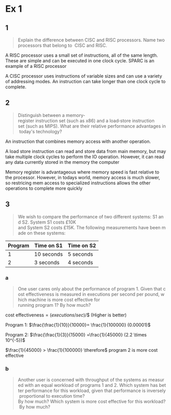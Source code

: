 # Ex 1

## 1

>Explain the difference between CISC and RISC processors. Name two processors that belong to  CISC and RISC.

A RISC processor uses a small set of instructions, all of the same length. These are simple and can be executed in one clock cycle. SPARC is an example of a RISC processor

A CISC processor uses instructions of variable sizes and can use a variety of addressing modes. An instruction can take longer than one clock cycle to complete.


## 2

>Distinguish between a memory-register instruction set (such as x86) and a load‐store instruction  set (such as MIPS). What are their relative performance advantages in today's technology?

An instruction that combines memory access with another operation.

A load store instruction can read and store data from main memory, but may take multiple clock cycles to perform the IO operation. However, it can read any data currently stored in the memory the computer

Memory register is advantageous where memory speed is fast relative to the processor. However, in todays world, memory access is much slower, so restricing mem access to specialized instructions allows the other operations to complete more quickly


## 3

>We wish to compare the performance of two different systems: S1 and S2. System S1 costs £10K  and System S2 costs £15K. The following measurements have been made on these systems:

| Program | Time on S1 | Time on S2 |
| ------- | ---------- | ---------- |
| 1       | 10 seconds | 5 seconds  |
| 2       | 3 seconds  | 4 seconds

### a 
>One user cares only about the performance of program 1. Given that cost effectiveness is measured in executions per second per pound, which machine is more cost effective for  running program 1? By how much?

$\text{cost effectiveness} = (executions / sec) / \$$ (Higher is better)

Program 1: $\frac{\frac{1}{10}}{10000}= \frac{1}{100000} (0.00001)$

Program 2: $\frac{\frac{1}{3}}{15000} =\frac{1}{45000} (2.2 \times 10^{-5})$

$\frac{1}{45000} > \frac{1}{100000} \therefore$ program 2 is more cost effective

### b

>Another user is concerned with throughput of the systems as measured with an equal workload of programs 1 and 2. Which system has better performance for this workload, given that performance is inversely proportional to execution time? By how much? Which system is more cost effective for this workload? By how much?

